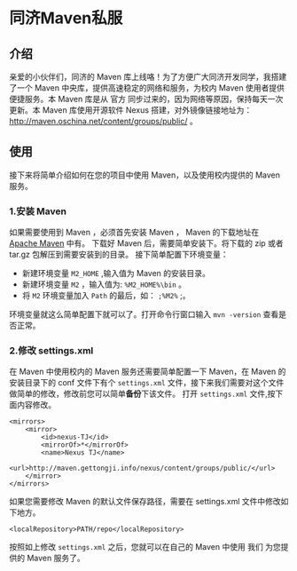 # 同济Maven私服
## 介绍

亲爱的小伙伴们，同济的 Maven 库上线咯！为了方便广大同济开发同学，我搭建了一个 Maven 中央库，提供高速稳定的网络和服务，为校内 Maven 使用者提供便捷服务。本 Maven 库是从 官方 同步过来的，因为网络等原因，保持每天一次更新。本 Maven 库使用开源软件 Nexus 搭建，对外镜像链接地址为：  http://maven.oschina.net/content/groups/public/  。

## 使用

接下来将简单介绍如何在您的项目中使用 Maven，以及使用校内提供的 Maven 服务。

### 1.安装 Maven

如果需要使用到 Maven ，必须首先安装 Maven ， Maven 的下载地址在 [Apache Maven](http://maven.apache.org/) 中有。
下载好 Maven 后，需要简单安装下。将下载的  zip  或者  tar.gz  包解压到需要安装到的目录。 接下简单配置下环境变量：

- 新建环境变量  `M2_HOME`  ,输入值为 Maven 的安装目录。
- 新建环境变量  `M2`  ，输入值为:  `%M2_HOME%\bin`  。
- 将 `M2` 环境变量加入  `Path`  的最后，如：  `;%M2%`  ;。

环境变量就这么简单配置下就可以了。打开命令行窗口输入  `mvn -version`  查看是否正常。

### 2.修改 settings.xml

在 Maven 中使用校内的 Maven 服务还需要简单配置一下 Maven，在 Maven 的安装目录下的 conf 文件下有个  `settings.xml`  文件，接下来我们需要对这个文件做简单的修改，修改前您可以简单**备份**下该文件。 打开  `settings.xml`  文件,按下面内容修改。

    <mirrors>
        <mirror>
            <id>nexus-TJ</id>
            <mirrorOf>*</mirrorOf>
            <name>Nexus TJ</name>
            <url>http://maven.gettongji.info/nexus/content/groups/public/</url>
        </mirror>
    </mirrors>

如果您需要修改 Maven 的默认文件保存路径，需要在 settings.xml 文件中修改如下地方。

    <localRepository>PATH/repo</localRepository>

按照如上修改  `settings.xml`  之后，您就可以在自己的 Maven 中使用 我们 为您提供的 Maven 服务了。